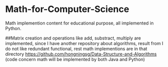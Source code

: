 # Math-for-Computer-Science
Math implemention content for educational purpose, all implemented in Python.

##Matrix creation and operations like add, substract, multiply are implemented, since I have another repository about algorithms, result from I do not like redundant functional, rest math implementions are in that directory 
https://github.com/hongningsg/Data-Structure-and-Algorithms
(code concern math will be implemented by both Java and Python)
